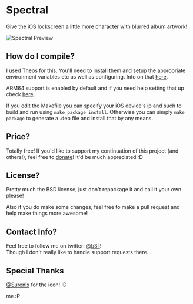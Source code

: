 Spectral
=============

Give the iOS lockscreen a little more character with blurred album artwork!

![Spectral Preview](https://github.com/b3ll/Spectral/raw/master/preview/SpectralPreview.png "Spectral Preview")  

## How do I compile?
I used Theos for this. You'll need to install them and setup the appropriate environment variables etc as well as configuring. Info on that [here](http://iphonedevwiki.net/index.php/Theos/Getting_Started).

ARM64 support is enabled by default and if you need help setting that up check [here](http://iphonedevwiki.net/index.php/Updating_extensions_for_iOS_7).

If you edit the Makefile you can specify your iOS device's ip and such to build and run using `make package install`. Otherwise you can simply `make package` to generate a .deb file and install that by any means.

## Price?
Totally free! If you'd like to support my continuation of this project (and others!), feel free to [donate](http://www.adambell.ca/donate/)! It'd be much appreciated :D

## License?
Pretty much the BSD license, just don't repackage it and call it your own please!

Also if you do make some changes, feel free to make a pull request and help make things more awesome!

## Contact Info?
Feel free to follow me on twitter: [@b3ll](https://www.twitter.com/b3ll)!  
Though I don't really like to handle support requests there...

## Special Thanks

[@Surenix](https://www.twitter.com/Surenix) for the icon! :D  

me :P  
